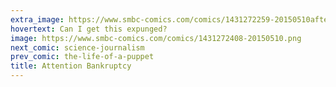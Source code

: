 ```yaml
---
extra_image: https://www.smbc-comics.com/comics/1431272259-20150510after.png
hovertext: Can I get this expunged?
image: https://www.smbc-comics.com/comics/1431272408-20150510.png
next_comic: science-journalism
prev_comic: the-life-of-a-puppet
title: Attention Bankruptcy
---
```


